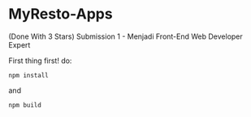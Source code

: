 # MyResto-Apps
(Done With 3 Stars) Submission 1 - Menjadi Front-End Web Developer Expert

First thing first! do:

`npm install`

and

`npm build`

